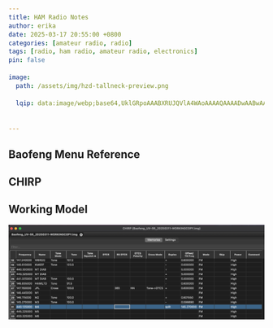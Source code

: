 ```yaml
---
title: HAM Radio Notes
author: erika
date: 2025-03-17 20:55:00 +0800
categories: [amateur radio, radio]
tags: [radio, ham radio, amateur radio, electronics]
pin: false

image:
  path: /assets/img/hzd-tallneck-preview.png

  lqip: data:image/webp;base64,UklGRpoAAABXRUJQVlA4WAoAAAAQAAAADwAABwAAQUxQSDIAAAARL0AmbZurmr57yyIiqE8oiG0bejIYEQTgqiDA9vqnsUSI6H+oAERp2HZ65qP/VIAWAFZQOCBCAAAA8AEAnQEqEAAIAAVAfCWkAALp8sF8rgRgAP7o9FDvMCkMde9PK7euH5M1m6VWoDXf2FkP3BqV0ZYbO6NA/VFIAAAA
 

--- 
```

## Baofeng Menu Reference

## CHIRP

## Working Model
![Desktop View](/assets/img/tutorials/radio/CHIRP-HAM-Radio-settings.png)